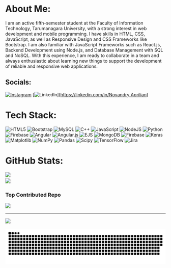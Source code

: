 # About Me:
I am an active fifth-semester student at the Faculty of Information Technology, Tarumanagara University, with a strong interest in web
development and mobile programming. I have skills in HTML, CSS, JavaScript, as well as Responsive Design and CSS Frameworks like
Bootstrap. I am also familiar with JavaScript Frameworks such as React.js, Backend Development using Node.js, and Database
Management with SQL and NoSQL. With this experience, I am ready to collaborate in a team and always enthusiastic about learning
new things to support the development of reliable and responsive web applications.<br>


## Socials:
[![Instagram](https://img.shields.io/badge/Instagram-%23E4405F.svg?logo=Instagram&logoColor=white)](https://instagram.com/novandry_a) [![LinkedIn](https://img.shields.io/badge/LinkedIn-%230077B5.svg?logo=linkedin&logoColor=white)]([https://linkedin.com/in/Novandry Aprilian](https://www.linkedin.com/in/novandry-aprilian-b987462b4/)) 

#  Tech Stack:
![HTML5](https://img.shields.io/badge/html5-%23E34F26.svg?style=for-the-badge&logo=html5&logoColor=white) ![Bootstrap](https://img.shields.io/badge/bootstrap-%238511FA.svg?style=for-the-badge&logo=bootstrap&logoColor=white) ![MySQL](https://img.shields.io/badge/mysql-4479A1.svg?style=for-the-badge&logo=mysql&logoColor=white) ![C++](https://img.shields.io/badge/c++-%2300599C.svg?style=for-the-badge&logo=c%2B%2B&logoColor=white) ![JavaScript](https://img.shields.io/badge/javascript-%23323330.svg?style=for-the-badge&logo=javascript&logoColor=%23F7DF1E) ![NodeJS](https://img.shields.io/badge/node.js-6DA55F?style=for-the-badge&logo=node.js&logoColor=white) ![Python](https://img.shields.io/badge/python-3670A0?style=for-the-badge&logo=python&logoColor=ffdd54) ![Firebase](https://img.shields.io/badge/firebase-%23039BE5.svg?style=for-the-badge&logo=firebase) ![Angular](https://img.shields.io/badge/angular-%23DD0031.svg?style=for-the-badge&logo=angular&logoColor=white) ![Angular.js](https://img.shields.io/badge/angular.js-%23E23237.svg?style=for-the-badge&logo=angularjs&logoColor=white) ![EJS](https://img.shields.io/badge/ejs-%23B4CA65.svg?style=for-the-badge&logo=ejs&logoColor=black) ![MongoDB](https://img.shields.io/badge/MongoDB-%234ea94b.svg?style=for-the-badge&logo=mongodb&logoColor=white) ![Firebase](https://img.shields.io/badge/firebase-a08021?style=for-the-badge&logo=firebase&logoColor=ffcd34) ![Keras](https://img.shields.io/badge/Keras-%23D00000.svg?style=for-the-badge&logo=Keras&logoColor=white) ![Matplotlib](https://img.shields.io/badge/Matplotlib-%23ffffff.svg?style=for-the-badge&logo=Matplotlib&logoColor=black) ![NumPy](https://img.shields.io/badge/numpy-%23013243.svg?style=for-the-badge&logo=numpy&logoColor=white) ![Pandas](https://img.shields.io/badge/pandas-%23150458.svg?style=for-the-badge&logo=pandas&logoColor=white) ![Scipy](https://img.shields.io/badge/SciPy-%230C55A5.svg?style=for-the-badge&logo=scipy&logoColor=%white) ![TensorFlow](https://img.shields.io/badge/TensorFlow-%23FF6F00.svg?style=for-the-badge&logo=TensorFlow&logoColor=white) ![Jira](https://img.shields.io/badge/jira-%230A0FFF.svg?style=for-the-badge&logo=jira&logoColor=white)
# GitHub Stats:
![](https://github-readme-streak-stats.herokuapp.com/?user=NovandryA&theme=dark&hide_border=false)<br/>
![](https://github-readme-stats.vercel.app/api/top-langs/?username=NovandryA&theme=dark&hide_border=false&include_all_commits=false&count_private=false&layout=compact)

### Top Contributed Repo
![](https://github-contributor-stats.vercel.app/api?username=NovandryA&limit=5&theme=dark&combine_all_yearly_contributions=true)

---
[![](https://visitcount.itsvg.in/api?id=NovandryA&icon=0&color=0)](https://visitcount.itsvg.in)

<!-- Proudly created with GPRM ( https://gprm.itsvg.in ) -->

<picture>
  <source media="(prefers-color-scheme: dark)" srcset="https://raw.githubusercontent.com/NovandryA/NovandryA/output/github-snake-dark.svg" />
  <source media="(prefers-color-scheme: light)" srcset="https://raw.githubusercontent.com/NovandryA/NovandryA/output/github-snake.svg" />
  <img alt="github-snake" src="https://raw.githubusercontent.com/NovandryA/NovandryA/output/github-snake.svg" />
</picture>
